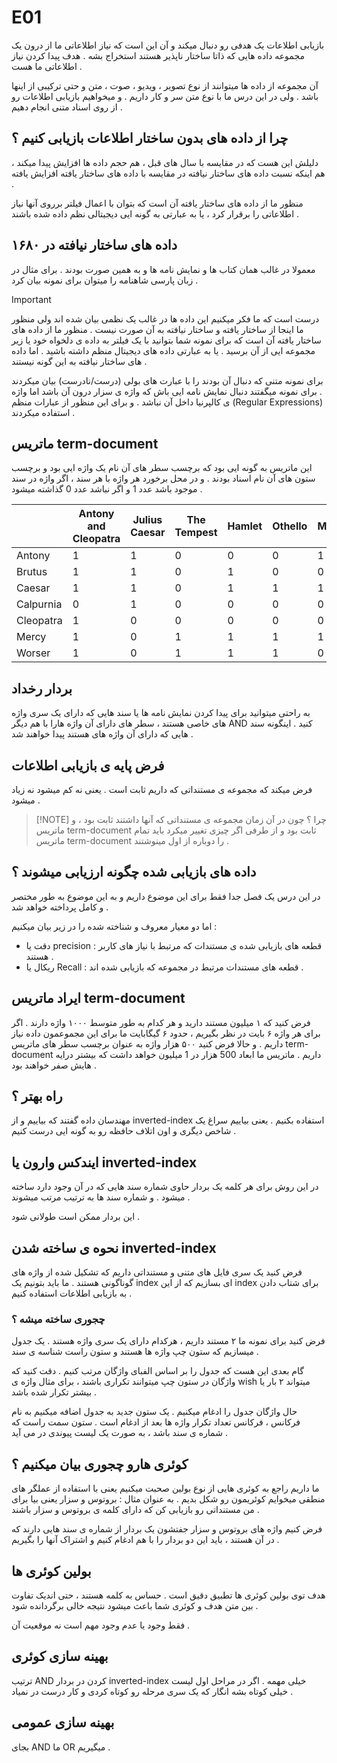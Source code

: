 # E01

بازیابی اطلاعات یک هدفی رو دنبال میکند و آن این است که نیاز اطلاعاتی ما از درون یک مجموعه داده هایی که ذاتا ساختار ناپذیر هستند استخراج بشه . هدف پیدا کردن نیاز اطلاعاتی ما هست .

آن مجموعه از داده ها میتوانند از نوع تصویر ، ویدیو ، صوت ، متن و حتی ترکیبی از اینها باشد . ولی در این درس ما با نوع متن سر و کار داریم . و میخواهیم بازیابی اطلاعات رو از روی اسناد متنی انجام دهیم .

## چرا از داده های بدون ساختار اطلاعات بازیابی کنیم ؟

دلیلش این هست که در مقایسه با سال های قبل ، هم حجم داده ها افزایش پیدا میکند ، هم اینکه نسبت داده های ساختار نیافته در مقایسه با داده های ساختار یافته افزایش یافته .

منظور ما از داده های ساختار یافته آن است که بتوان با اعمال فیلتر برروی آنها نیاز اطلاعاتی را برقرار کرد ، یا به عبارتی به گونه ایی دیجیتالی نظم داده شده باشند .

## داده های ساختار نیافته در ۱۶۸۰

معمولا در غالب همان کتاب ها و نمایش نامه ها و به همین صورت بودند . برای مثال در زبان پارسی شاهنامه را میتوان برای نمونه بیان کرد .

> [!IMPORTANT]
> درست است که ما فکر میکنیم این داده ها در غالب یک نظمی بیان شده اند ولی منظور ما اینجا از ساختار یافته و ساختار نیافته به آن صورت نیست .
> منظور ما از داده های ساختار یافته آن است که برای نمونه شما بتوانید با یک فیلتر به داده ی دلخواه خود یا زیر مجموعه ایی از آن برسید . یا به عبارتی داده های دیجیتال منظم داشته باشید .
> اما داده های ساختار نیافته به این گونه نیستند .


برای نمونه متنی که دنبال آن بودند را با عبارت های بولی (درست/نادرست) بیان میکردند . برای نمونه میگفتند دنبال نمایش نامه ایی باش که واژه ی سزار درون آن باشد اما واژه ی کالپرنیا داخل آن نباشد . و برای این منظور از عبارات منظم (Regular Expressions) استفاده میکردند .

## ماتریس term-document

این ماتریس به گونه ایی بود که برچسب سطر های آن نام یک واژه ایی بود و برچسب ستون های آن نام اسناد بودند . و در محل برخورد هر واژه با هر سند ، اگر واژه در سند موجود باشد عدد 1 و اگر نباشد عدد 0 گذاشته میشود .


|           | Antony and Cleopatra | Julius Caesar | The Tempest | Hamlet | Othello | Macbeth |
| --------- | -------------------- | ------------- | ----------- | ------ | ------- | ------- |
| Antony    | 1                    | 1             | 0           | 0      | 0       | 1       |
| Brutus    | 1                    | 1             | 0           | 1      | 0       | 0       |
| Caesar    | 1                    | 1             | 0           | 1      | 1       | 1       |
| Calpurnia | 0                    | 1             | 0           | 0      | 0       | 0       |
| Cleopatra | 1                    | 0             | 0           | 0      | 0       | 0       |
| Mercy     | 1                    | 0             | 1           | 1      | 1       | 1       |
| Worser    | 1                    | 0             | 1           | 1      | 1       | 0       |

## بردار رخداد

به راحتی میتوانید برای پیدا کردن نمایش نامه ها یا سند هایی که دارای یک سری واژه های خاصی هستند ، سطر های دارای آن واژه هارا با هم دیگر AND کنید . اینگونه سند هایی که دارای آن واژه های هستند پیدا خواهند شد .

## فرض پایه ی بازیابی اطلاعات

فرض میکند که مجموعه ی مستنداتی که داریم ثابت است . یعنی نه کم میشود نه زیاد میشود .

> [!NOTE] چرا ؟
> چون در آن زمان مجموعه ی مستنداتی که آنها داشتند ثابت بود ، و ماتریس term-document ثابت بود و از طرفی اگر چیزی تغییر میکرد باید تمام ماتریس term-document را دوباره از اول مینوشتند .

## داده های بازیابی شده چگونه ارزیابی میشوند ؟

در این درس یک فصل جدا فقط برای این موضوع داریم و به این موضوع به طور مختصر و کامل پرداخته خواهد شد .

اما دو معیار معروف و شناخته شده را در زیر بیان میکنیم :

- دقت یا precision : قطعه های بازیابی شده ی مستندات که مرتبط با نیاز های کاربر هستند .
- ریکال یا Recall : قطعه های مستندات مرتبط در مجموعه که بازیابی شده اند .

## ایراد ماتریس term-document

فرض کنید که ۱ میلیون مستند دارید و هر کدام به طور متوسط ۱۰۰۰ واژه دارند . اگر برای هر واژه ۶ بایت در نظر بگیریم ، حدود ۶ گیگابایت ما برای این مجموعمون داده نیاز داریم . و حالا فرض کنید ۵۰۰ هزار واژه به عنوان برچسب سطر های ماتریس term-document داریم . ماتریس ما ابعاد 500 هزار در 1 میلیون خواهد داشت که بیشتر درایه هایش صفر خواهند بود .

## راه بهتر ؟

مهندسان داده گفتند که بیاییم و از inverted-index استفاده بکنیم . یعنی بیاییم سراغ یک شاخص دیگری و اون اتلاف حافظه رو به گونه ایی درست کنیم .

## ایندکس وارون یا inverted-index

در این روش برای هر کلمه یک بردار حاوی شماره سند هایی که در آن وجود دارد ساخته میشود . و شماره سند ها به ترتیب مرتب میشوند .

این بردار ممکن است طولانی شود .

## نحوه ی ساخته شدن inverted-index

فرض کنید یک سری فایل های متنی و مستنداتی داریم که تشکیل شده از واژه های گوناگونی هستند . ما باید بتونیم یک index ای بسازیم که از این index برای شتاب دادن به بازیابی اطلاعات استفاده کنیم .

### چجوری ساخته میشه ؟

فرض کنید برای نمونه ما ۲ مستند داریم ، هرکدام دارای یک سری واژه هستند . یک جدول میسازیم که ستون چپ واژه ها هستند و ستون راست شناسه ی سند .

گام بعدی این هست که جدول را بر اساس الفبای واژگان مرتب کنیم . دقت کنید که واژگان در ستون چپ میتوانند تکراری باشند ، برای مثال واژه ی wish میتواند ۲ بار یا بیشتر تکرار شده باشد .

حال واژگان جدول را ادغام میکنیم . یک ستون جدید به جدول اضافه میکنیم به نام فرکانس ، فرکانس تعداد تکرار واژه ها بعد از ادغام است . ستون سمت راست که شماره ی سند باشد ، به صورت یک لیست پیوندی در می آید .

## کوئری هارو چجوری بیان میکنیم ؟

ما داریم راجع به کوئری هایی از نوع بولین صحبت میکنیم یعنی با استفاده از عملگر های منطقی میخوایم کوئریمون رو شکل بدیم .
به عنوان مثال : بروتوس و سزار
یعنی بیا برای من مستنداتی رو بازیابی کن که دارای کلمه ی بروتوس و سزار باشند .

فرض کنیم واژه های بروتوس و سزار جفتشون یک بردار از شماره ی سند هایی دارند که در آن هستند ، باید این دو بردار را با هم ادغام کنیم و اشتراک آنها را بگیریم .

## بولین کوئری ها

هدف توی بولین کوئری ها تطبیق دقیق است . حساس به کلمه هستند ، حتی اندیک تفاوت بین متن هدف و کوئری شما باعث میشود نتیجه خالی برگردانده شود .

فقط وجود یا عدم وجود مهم است نه موقعیت آن .

## بهینه سازی کوئری

ترتیب AND کردن در بردار inverted-index خیلی مهمه . اگر در مراحل اول لیست خیلی کوتاه بشه انگار که یک سری مرحله رو کوتاه کردی و کار درست در نمیاد .

## بهینه سازی عمومی

بجای AND ما OR میگیریم .












